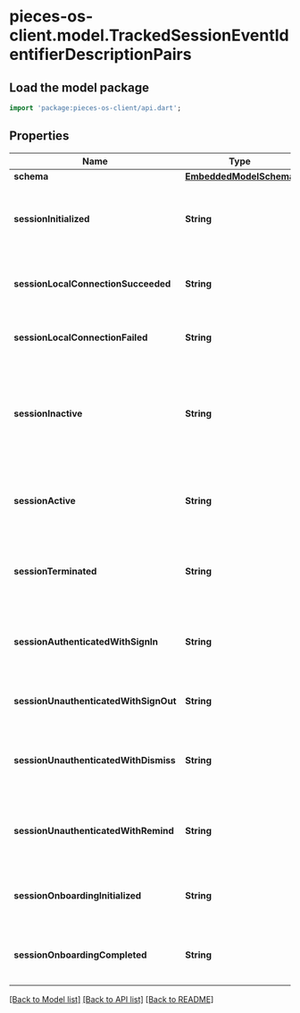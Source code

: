 # pieces-os-client.model.TrackedSessionEventIdentifierDescriptionPairs

## Load the model package
```dart
import 'package:pieces-os-client/api.dart';
```

## Properties
Name | Type | Description | Notes
------------ | ------------- | ------------- | -------------
**schema** | [**EmbeddedModelSchema**](EmbeddedModelSchema.md) |  | [optional] 
**sessionInitialized** | **String** | The key value pair for an application being opened. | [optional] 
**sessionLocalConnectionSucceeded** | **String** | There was a successful connection locally | [optional] 
**sessionLocalConnectionFailed** | **String** | There was a failed connection locally | [optional] 
**sessionInactive** | **String** | If the current application is in the background or not, could also be minimized. | [optional] 
**sessionActive** | **String** | If the application has been brought to the forground. | [optional] 
**sessionTerminated** | **String** | If the user has closed the application, thus ending the session. | [optional] 
**sessionAuthenticatedWithSignIn** | **String** | A user has signed into this session with a an external account | [optional] 
**sessionUnauthenticatedWithSignOut** | **String** | A user has signed out of this session | [optional] 
**sessionUnauthenticatedWithDismiss** | **String** | A user did not sign into the session with a dismissal | [optional] 
**sessionUnauthenticatedWithRemind** | **String** | A user did not sign into the session with a reminder | [optional] 
**sessionOnboardingInitialized** | **String** | Onboarding has been initialized for this session | [optional] 
**sessionOnboardingCompleted** | **String** | Onboarding has been completed for this session | [optional] 

[[Back to Model list]](../README.md#documentation-for-models) [[Back to API list]](../README.md#documentation-for-api-endpoints) [[Back to README]](../README.md)


